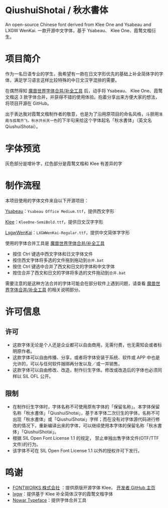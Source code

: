# QiushuiShotai / 秋水書体

An open-source Chinese font derived from Klee One and Ysabeau and LXGW WenKai. 一款开源中文字体，基于 Ysabeau、 Klee One、霞鹜文楷衍生。

# 项目简介

作为一名日语专业的学生，我希望有一款在日文字形优先的基础上补全简体字的字体，满足学习语言这样比较特殊的中日文汉字混排的需要。

在偶然得知 [魔兽世界字体合并/补全工具](https://github.com/nowar-fonts/Warcraft-Font-Merger) 后，动手将 Ysabeau、 Klee One、霞鹜文楷这 3 款字体合并，并获得不错的使用体验。抱着分享出来方便大家的想法，将项目开源在 GitHub。

出于表达我对霞鹜文楷制作者的敬意，也是为了沿用原项目的命名风格，斗胆用`落霞与孤鹜齐飞，秋水共长天一色`的下半句来给这个字体起名「秋水書体」（英文名 QiushuiShotai）。

# 字体预览

灰色部分是增补字，红色部分是霞鹜文楷和 Klee 有差异的字


# 制作流程

本项目使用的字体文件来自以下开源项目：

[Ysabeau](https://github.com/CatharsisFonts/Ysabeau)：`Ysabeau Office Medium.ttf`，提供西文字形

[Klee](https://github.com/fontworks-fonts/Klee)：`KleeOne-SemiBold.ttf`，提供日文汉字字形

[LxgwWenKai](https://github.com/lxgw/LxgwWenKai)：`LXGWWenKai-Regular.ttf`，提供中文简体字字形


使用的字体合并工具是 [魔兽世界字体合并/补全工具](https://github.com/nowar-fonts/Warcraft-Font-Merger)

- 按住 Ctrl 键选中西文字体和日文字体文件
- 按住西文字体将多选的文件拖到拖动到`合并.bat`
- 按住 Ctrl 键选中合并了西文和日文的字体和中文字体
- 按住合并了西文和日文的字体将多选的文件拖动到`合并.bat`

需要注意的是这种方法合并的字体可能会在部分软件上遇到问题，请查看 [魔兽世界字体合并/补全工具](https://github.com/nowar-fonts/Warcraft-Font-Merger) 的相关说明部分。

# 许可信息

## 许可

- 这款字体无论是个人还是企业都可以自由商用，无需付费，也无需知会或者标明原作者。 
- 这款字体可以自由传播、分享，或者将字体安装于系统、软件或 APP 中也是允许的，可以与任何软件捆绑再分发以及／或一并销售。
- 这款字体可以自由修改、改造，制作衍生字体。修改或改造后的字体也必须同样以 SIL OFL 公开。

## 限制

- 在制作衍生字体时，字体名称不可使用原有字体的「保留名称」。本字体保留名称「秋水書体」「QiushuiShotai」，基于本字体二次衍生的字体，名称不可出现「秋水書体」或「QiushuiShotai」字样；而在没有对字体源代码进行修改的情况下，重新编译出来的字体，可以继续使用本字体的保留名称「秋水書体」「QiushuiShotai」。
- 根据 SIL Open Font License 1.1 的规定， 禁止单独出售字体文件(OTF/TTF 文件)的行为。
- 该字体不可在 SIL Open Font License 1.1 以外的授权许可下发行。

# 鸣谢

-  [FONTWORKS 株式会社](http://fontworks.co.jp/) ：提供原版开源字体 Klee， [开发者 GitHub 主页](https://github.com/fontworks-fonts/)
- [lxgw](https://github.com/lxgw)：提供基于 Klee 补全简体汉字的霞鹜文楷字体
- [Nowar Typeface](https://github.com/nowar-fonts)：提供字体合并工具
